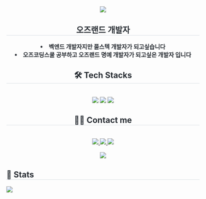 <div align= "center">
    <img src="https://capsule-render.vercel.app/api?type=waving&color=0:ff8c82,100:ffb5af&height=120&text=OREO_Z_AXA0Developer&animation=fadeIn&fontColor=fff995&fontSize=50" />
    </div>
    <div align= "center"> 
    <h2 style="border-bottom: 1px solid #d8dee4; color: #282d33;"> 오즈랜드 개발자 </h2>  
    <div style="font-weight: 700; font-size: 15px; text-align: center; color: #282d33;"> <li>벡엔드 개발자지만 풀스텍 개발자가 되고싶습니다</li><li>오즈코딩스쿨 공부하고 오즈랜드 명예 개발자가 되고싶은 개발자 입니다 </div> 
    </div>
    <div align= "center">
    <h2 style="border-bottom: 1px solid #d8dee4; color: #282d33;"> 🛠️ Tech Stacks </h2> <br> 
    <div style="margin: 0 auto; text-align: center;" align= "center"> <img src="https://img.shields.io/badge/Node.js-339933?style=for-the-badge&logo=Node.js&logoColor=white">
          <img src="https://img.shields.io/badge/Git-F05032?style=for-the-badge&logo=Git&logoColor=white">
          <img src="https://img.shields.io/badge/Github-181717?style=for-the-badge&logo=Github&logoColor=white">
          </div>
    </div>
    <div align= "center">
    <h2 style="border-bottom: 1px solid #d8dee4; color: #282d33;"> 🧑‍💻 Contact me </h2> <br> 
    <div align= "center"> <a href=https://www.instagram.com/_a_x.x_a_/> <img src="https://img.shields.io/badge/Instagram-E4405F?style=for-the-badge&logo=Instagram&logoColor=white&link=https://www.instagram.com/_a_x.x_a_/"> </a>
         <a href=https://velog.io/@axxa_developer/posts> <img src="https://img.shields.io/badge/Velog-20C997?style=for-the-badge&logo=Velog&logoColor=white&link=https://velog.io/@axxa_developer/posts"> </a>
         <a href=mailto:dirnd5252@gmail.com> <img src="https://img.shields.io/badge/Gmail-EA4335?style=for-the-badge&logo=Gmail&logoColor=white&link=mailto:dirnd5252@gmail.com"> </a>
          </div>  <br> 
    <div align= "center"> <a href="https://hits.seeyoufarm.com"> <img src="https://hits.seeyoufarm.com/api/count/incr/badge.svg?url=https%3A%2F%2Fgithub.com%2FAXA0Developer%2F&count_bg=%23000000&title_bg=%23000000&icon=github.svg&icon_color=%23FFFFFF&title=GitHub&edge_flat=false"/></a>
       </div> 
    </div>
   <div style="text-align: left;"> 
    <h2 style="border-bottom: 1px solid #d8dee4; color: #282d33;"> 🏅 Stats </h2> 
    <div style="text-align: left;"> 
        <img src="https://github-readme-stats.vercel.app/api?username=AXA0Developer&bg_color=180,ffe5f4,00000000&title_color=000000&text_color=000000" /> 
    </div> 
</div>

